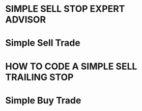 # SIMPLE SELL STOP EXPERT ADVISOR
#  Simple Sell Trade
#  HOW TO CODE A SIMPLE SELL TRAILING STOP
# Simple Buy Trade
#
#
#

